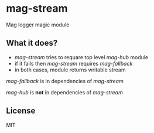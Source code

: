 # mag-stream

Mag logger magic module

## What it does?

* *mag-stream* tries to requare top level *mag-hub* module
* if it fails then *mag-stream* requires *mag-fallback*
* in both cases, module returns writable stream

*mag-fallback* is in dependencies of *mag-stream*

*mag-hub* is **not** in dependencies of *mag-stream*

## License

MIT
